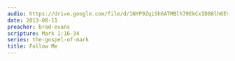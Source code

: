 ```yaml
---
audio: https://drive.google.com/file/d/1NYP9ZqiSh6ATMBlh79EkCxID88lh6EVC/view
date: 2013-08-11
preacher: brad-evans
scripture: Mark 1:16-34
series: the-gospel-of-mark
title: Follow Me
---
```

